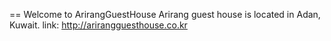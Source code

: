 == Welcome to ArirangGuestHouse
Arirang guest house is located in Adan, Kuwait.
    link: http://arirangguesthouse.co.kr